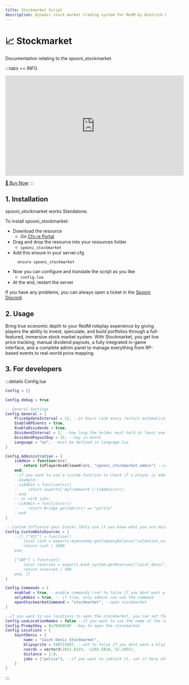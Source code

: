 ```yaml
---
title: Stockmarket Script
description: Dynamic stock market trading system for RedM by Dietrich Development. Buy and sell shares, track market trends, and manage investments in your Red Dead Redemption 2 roleplay economy.
---
```


# 📈 Stockmarket
Documentation relating to the spooni_stockmarket.

:::tabs
== INFO
<iframe width="560" height="315" src="https://www.youtube.com/embed/MFGGdoAU7bU?si=SIPcDGngWJQzTMNq" frameborder="0" allow="accelerometer; autoplay; clipboard-write; encrypted-media; gyroscope; picture-in-picture; web-share" referrerpolicy="strict-origin-when-cross-origin" allowfullscreen></iframe>

<a href="https://tebex.dietrich-development.com//package/6955285?basket=cnzri3-60bbee153696f561e0e0d4de10d5667e42d0c521" class="button-buy">🛒 Buy Now</a>
:::

## 1. Installation
spooni_stockmarket works Standalone.

To install spooni_stockmarket:
- Download the resource
  - On [Cfx.re Portal](https://portal.cfx.re/)
- Drag and drop the resource into your resources folder
  - `spooni_stockmarket`
- Add this ensure in your server.cfg
  ```
    ensure spooni_stockmarket
  ```
- Now you can configure and translate the script as you like
  - `config.lua`
- At the end, restart the server

If you have any problems, you can always open a ticket in the [Spooni Discord](https://discord.gg/spooni).

## 2. Usage
Bring true economic depth to your RedM roleplay experience by giving players the ability to invest, speculate, and build portfolios through a full-featured, immersive stock market system.
With Stockmarket, you get live price tracking, manual dividend payouts, a fully integrated in-game interface, and a complete admin panel to manage everything from RP-based events to real-world price mapping.

## 3. For developers

:::details Config.lua
```lua
Config = {}

Config.debug = true

-- General Settings
Config.General = {
    PriceUpdateInterval = 12, --in hours (and every restart automatically)
    EnableRPEvents = true,
    EnableDividends = true,
    DividendInterval = 3, --how long the holder must hold at least one stock of that company to receive dividends (default 3 days)
    DividendPayoutDay = 15, --day in month
    Language = "en", --must be defined in language.lua
}

Config.Administration = {
    isAdmin = function(src)
        return IsPlayerAceAllowed(src, "spooni_stockmarket.admin") --in permissions it would look like "add_ace group.admin spooni_stockmarket.admin allow"
    end,
    --if you want to use a custom function to check if a player is admin, you can set it here
    --example:
    --isAdmin = function(src)
    --    return exports['myframework']:IsAdmin(src)
    --end
    -- or with jobs:
    --isAdmin = function(src)
    --    return Bridge.getJob(src) == "police"
    --end
}

-- Custom Influence your Stocks (Only use if you know what you are doing)
Config.CustomDataSources = {
    --[[ ["VCC"] = function()
        local cash = exports.myeconomy:getCompanyBalance("valentine_coal")
        return cash / 1000
    end,

    ["SBF"] = function()
        local reserves = exports.bank_system:getReserves("saint_denis")
        return reserves / 500
    end, ]]
}

Config.Commands = {
    enabled = true, --enable commands (set to false if you dont want players to access it everywhere via command)
    onlyAdmin = true, -- if true, only admins can use the command
    openStockmarketCommand = "stockmarket", --open stockmarket 
}

--if you want to use locations to open the stockmarket, you can set them here (leave Config.Locations empty if you dont want to use locations)
Config.useLocationNames = false --if you want to use the name of the location as Title of the Stockmarket
Config.PromptKey = 0x760A9C6F --key to open the stockmarket
Config.Locations = {
    SaintDenis = {
        name = "Saint Denis Stockmarket",
        blipsprite = 249721687, --set to false if you dont want a blip
        coords = vector3(2651.8323, -1292.5818, 52.2455),
        distance = 2.0,
        jobs = {"police"}, --if you want to joblock it, set it here otherwise leave empty
    }
}
```
:::